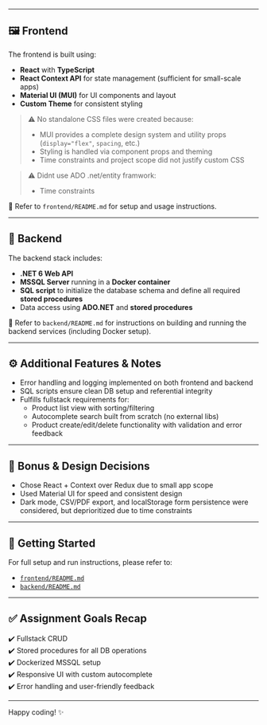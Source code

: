 
---

## 🖼️ Frontend

The frontend is built using:

- **React** with **TypeScript**
- **React Context API** for state management (sufficient for small-scale apps)
- **Material UI (MUI)** for UI components and layout
- **Custom Theme** for consistent styling

> ⚠️ No standalone CSS files were created because:
> - MUI provides a complete design system and utility props (`display="flex"`, `spacing`, etc.)
> - Styling is handled via component props and theming
> - Time constraints and project scope did not justify custom CSS

> ⚠️ Didnt use ADO .net/entity framwork:
> - Time constraints

📌 Refer to `frontend/README.md` for setup and usage instructions.

---

## 🔧 Backend

The backend stack includes:

- **.NET 6 Web API**
- **MSSQL Server** running in a **Docker container**
- **SQL script** to initialize the database schema and define all required **stored procedures**
- Data access using **ADO.NET** and **stored procedures**

📌 Refer to `backend/README.md` for instructions on building and running the backend services (including Docker setup).

---

## ⚙️ Additional Features & Notes

- Error handling and logging implemented on both frontend and backend
- SQL scripts ensure clean DB setup and referential integrity
- Fulfills fullstack requirements for:
  - Product list view with sorting/filtering
  - Autocomplete search built from scratch (no external libs)
  - Product create/edit/delete functionality with validation and error feedback

---

## 📝 Bonus & Design Decisions

- Chose React + Context over Redux due to small app scope
- Used Material UI for speed and consistent design
- Dark mode, CSV/PDF export, and localStorage form persistence were considered, but deprioritized due to time constraints

---

## 🚀 Getting Started

For full setup and run instructions, please refer to:

- [`frontend/README.md`](./frontend/README.md)
- [`backend/README.md`](./backend/README.md)

---

## ✅ Assignment Goals Recap

✔️ Fullstack CRUD  
✔️ Stored procedures for all DB operations  
✔️ Dockerized MSSQL setup  
✔️ Responsive UI with custom autocomplete  
✔️ Error handling and user-friendly feedback

---

Happy coding! ✨
